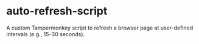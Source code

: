 # auto-refresh-script
A custom Tampermonkey script to refresh a browser page at user-defined intervals (e.g., 15–30 seconds).
